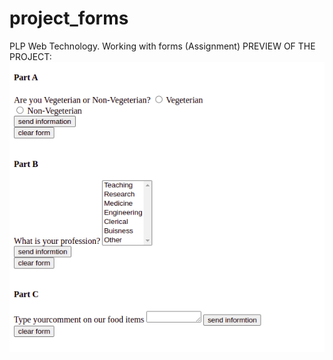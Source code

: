 # project_forms
PLP Web Technology. Working with forms (Assignment)
PREVIEW OF THE PROJECT:
![](images/project_forms_screenshot1.png)
